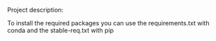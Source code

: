 Project description:

To install the required packages you can use the requirements.txt with conda and the stable-req.txt with pip